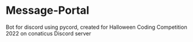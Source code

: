 # Message-Portal
Bot for discord using pycord, created for Halloween Coding Competition 2022 on conaticus Discord server
